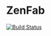 # ZenFab

[![Build Status](https://travis-ci.org/sjkelly/ZenFab.jl.svg?branch=master)](https://travis-ci.org/sjkelly/ZenFab.jl)
